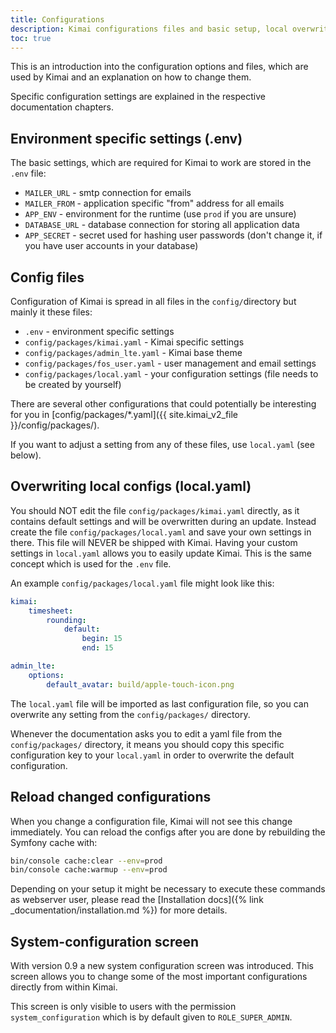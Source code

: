 ```yaml
---
title: Configurations
description: Kimai configurations files and basic setup, local overwrites and the cache
toc: true
---
```


This is an introduction into the configuration options and files, which are used by Kimai and an explanation on how to change them. 
 
Specific configuration settings are explained in the respective documentation chapters.

## Environment specific settings (.env)

The basic settings, which are required for Kimai to work are stored in the `.env` file:
 
- `MAILER_URL` - smtp connection for emails
- `MAILER_FROM` - application specific "from" address for all emails
- `APP_ENV` - environment for the runtime (use `prod` if you are unsure)
- `DATABASE_URL` - database connection for storing all application data
- `APP_SECRET` - secret used for hashing user passwords (don't change it, if you have user accounts in your database) 

## Config files

Configuration of Kimai is spread in all files in the `config/`directory but mainly it these files:

- `.env` - environment specific settings
- `config/packages/kimai.yaml` - Kimai specific settings
- `config/packages/admin_lte.yaml` - Kimai base theme
- `config/packages/fos_user.yaml` - user management and email settings
- `config/packages/local.yaml` - your configuration settings (file needs to be created by yourself)

There are several other configurations that could potentially be interesting for you in [config/packages/*.yaml]({{ site.kimai_v2_file }}/config/packages/).

If you want to adjust a setting from any of these files, use `local.yaml` (see below).

## Overwriting local configs (local.yaml)

You should NOT edit the file `config/packages/kimai.yaml` directly, as it contains default settings and will be overwritten during an update.
Instead create the file `config/packages/local.yaml` and save your own settings in there. This file will NEVER be shipped with Kimai.
Having your custom settings in `local.yaml` allows you to easily update Kimai. This is the same concept which is used for the `.env` file.

An example `config/packages/local.yaml` file might look like this:

```yaml
kimai:
    timesheet:
        rounding:
            default:
                begin: 15
                end: 15

admin_lte:
    options:
        default_avatar: build/apple-touch-icon.png
```

The `local.yaml` file will be imported as last configuration file, so you can overwrite any setting from the `config/packages/` directory.

Whenever the documentation asks you to edit a yaml file from the `config/packages/` directory, it means you should copy 
this specific configuration key to your `local.yaml` in order to overwrite the default configuration.

## Reload changed configurations

When you change a configuration file, Kimai will not see this change immediately. 
You can reload the configs after you are done by rebuilding the Symfony cache with:

```bash
bin/console cache:clear --env=prod
bin/console cache:warmup --env=prod
```

Depending on your setup it might be necessary to execute these commands as webserver user, 
please read the [Installation docs]({% link _documentation/installation.md %}) for more details.

## System-configuration screen

With version 0.9 a new system configuration screen was introduced. This screen allows you to change 
some of the most important configurations directly from within Kimai. 

This screen is only visible to users with the permission `system_configuration` which is by default given to `ROLE_SUPER_ADMIN`.
